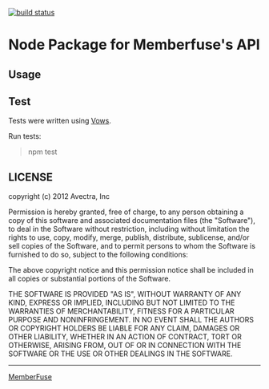 [![build status](https://secure.travis-ci.org/theprivileges/xfuse-node.png)](http://travis-ci.org/theprivileges/xfuse-node)
# Node Package for Memberfuse's API

## Usage ##

## Test ##
Tests were written using [Vows](http://vowsjs.org/).

Run tests:
> npm test

## LICENSE ##
copyright (c) 2012 Avectra, Inc

Permission is hereby granted, free of charge, to any person obtaining a copy of this software and associated documentation files (the "Software"), to deal in the Software without restriction, including without limitation the rights to use, copy, modify, merge, publish, distribute, sublicense, and/or sell copies of the Software, and to permit persons to whom the Software is furnished to do so, subject to the following conditions:

The above copyright notice and this permission notice shall be included in all copies or substantial portions of the Software.

THE SOFTWARE IS PROVIDED "AS IS", WITHOUT WARRANTY OF ANY KIND, EXPRESS OR IMPLIED, INCLUDING BUT NOT LIMITED TO THE WARRANTIES OF MERCHANTABILITY, FITNESS FOR A PARTICULAR PURPOSE AND NONINFRINGEMENT. IN NO EVENT SHALL THE AUTHORS OR COPYRIGHT HOLDERS BE LIABLE FOR ANY CLAIM, DAMAGES OR OTHER LIABILITY, WHETHER IN AN ACTION OF CONTRACT, TORT OR OTHERWISE, ARISING FROM, OUT OF OR IN CONNECTION WITH THE SOFTWARE OR THE USE OR OTHER DEALINGS IN THE SOFTWARE.

--------------------------------------
[MemberFuse](http://www.memberfuse.com)

